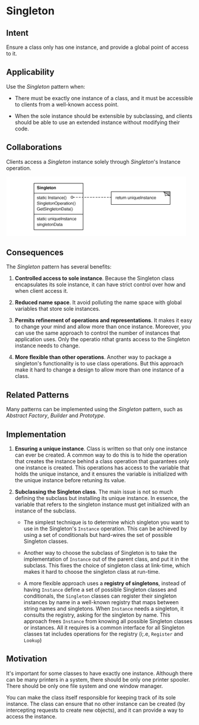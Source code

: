 # Singleton

## Intent

Ensure a class only has one instance, and provide a global point of access to it.

## Applicability

Use the _Singleton_ pattern when:

* There must be exactly one instance of a class, and it must be accessible to clients from a well-known access point.

* When the sole instance should be extensible by subclassing, and clients should be able to use an extended instance without modifying their code.

## Collaborations

Clients access a _Singleton_ instance solely through _Singleton_'s Instance operation.

![singleton structure](./singleton-structure.png)

## Consequences

The _Singleton_ pattern has several benefits:

1. __Controlled access to sole instance__. Because the Singleton class encapsulates its sole instance, it can have strict control over how and when client access it.

2. __Reduced name space__. It avoid polluting the name space with global variables that store sole instances.

3. __Permits refinement of operations and representations__. It makes it easy to change your mind and allow more than once instance. Moreover, you can use the same approach to control the number of instances that application uses. Only the operatio nthat grants access to the Singleton instance needs to change.

4. __More flexible than other operations__. Another way to package a singleton's functionality is to use class operations. But this approach make it hard to change a design to allow more than one instance of a class.

## Related Patterns

Many patterns can be implemented using the _Singleton_ pattern, such as _Abstract Factory_, _Builder_ and _Prototype_.

## Implementation

1. __Ensuring a unique instance__. Class is written so that only one instance can ever be created. A common way to do this is to hide the operation that creates the instance behind a class operation that guarantees only one instance is created. This operations has access to the variable that holds the unique instance, and it ensures the variable is initialized with the unique instance before retuning its value.

2. __Subclassing the Singleton class__. The main issue is not so much defining the subclass but installing its unique instance. In essence, the variable that refers to the singleton instance must get initialized with an instance of the subclass.

    * The simplest technique is to determine which singleton you want to use in the Singleton's `Instance` operation. This can be achieved by using a set of conditionals but hard-wires the set of possible Singleton classes.

    * Another way to choose the subclass of Singleton is to take the implementation of `Instance` out of the parent class, and put it in the subclass. This fixes the choice of singleton class at link-time, which makes it hard to choose the singleton class at run-time.

    * A more flexible approach uses a __registry of singletons__, instead of having `Instance` define a set of possible Singleton classes and conditionals, the `Singleton` classes can register their singleton instances by name in a well-known registry that maps between string names and singletons. When `Instance` needs a singleton, it consults the registry, asking for the singleton by name. This approach frees `Instance` from knowing all possible Singleton classes or instances. All it requires is a common interface for all Singleton classes tat includes operations for the registry (i;.e, `Register` and `Lookup`)

## Motivation

It's important for some classes to have exactly one instance. Although there can be many printers in a system, there should be only one printer spooler. There should be only one file system and one window manager.

You can make the class itself responsible for keeping track of its sole instance. The class can ensure that no other instance can be created (by intercepting requests to create new objects), and it can provide a way to access the instance.
